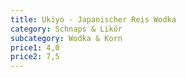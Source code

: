 ```yaml
---
title: Ukiyo - Japanischer Reis Wodka
category: Schnaps & Likör
subcategory: Wodka & Korn
price1: 4,0
price2: 7,5
---
```

